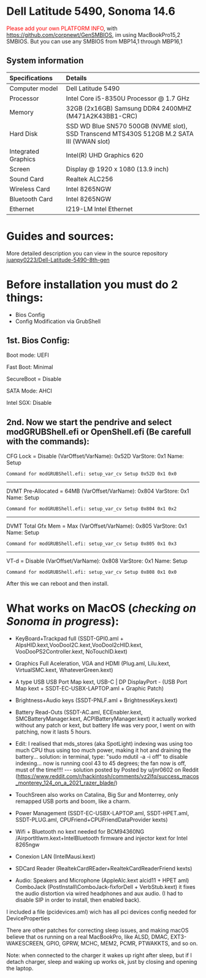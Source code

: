 # Dell Latitude 5490, Sonoma 14.6

<span style="color:red">Please add your own PLATFORM INFO</span>, with https://github.com/corpnewt/GenSMBIOS, im using MacBookPro15,2 SMBIOS. But you can use any SMBIOS from MBP14,1 through MBP16,1

## System information

| Specifications      | Details                                                                                       |
|:--------------------|:----------------------------------------------------------------------------------------------|
| Computer model      | Dell Latitude 5490                                                                            |
| Processor           | Intel Core i5-8350U Processor @ 1.7 GHz                                                       |
| Memory              | 32GB (2x16GB) Samsung DDR4 2400MHZ (M471A2K43BB1-CRC)                                         |
| Hard Disk           | SSD WD Blue SN570 500GB (NVME slot),<br/>SSD Transcend MTS430S 512GB M.2 SATA III (WWAN slot) |
| Integrated Graphics | Intel(R) UHD Graphics 620                                                                     |
| Screen              | Display @ 1920 x 1080 (13.9 inch)                                                             |
| Sound Card          | Realtek ALC256                                                                                |
| Wireless Card       | Intel 8265NGW                                                                                 |
| Bluetooth Card      | Intel 8265NGW                                                                                 |
| Ethernet            | I219-LM Intel Ethernet                                                                        |


# Guides and sources:

More detailed description you can view in the source repository [juanpy0223/Dell-Latitude-5490-8th-gen](https://github.com/juanpy0223/Dell-Latitude-5490-8th-gen)


# Before installation you must do 2 things:
- Bios Config
- Config Modification via GrubShell


## 1st. Bios Config:

Boot mode: UEFI

Fast Boot: Minimal

SecureBoot = Disable

SATA Mode: AHCI 

Intel SGX: Disable

## 2nd. Now we start the pendrive and select modGRUBShell.efi or OpenShell.efi (Be carefull with the commands):

CFG Lock = Disable
    (VarOffset/VarName): 0x52D
    VarStore: 0x1
    Name: Setup
    
    Command for modGRUBShell.efi: setup_var_cv Setup 0x52D 0x1 0x0
____________________________________________________________________

DVMT Pre-Allocated = 64MB
    (VarOffset/VarName): 0x804
    VarStore: 0x1
    Name: Setup
    
    Command for modGRUBShell.efi: setup_var_cv Setup 0x804 0x1 0x2
____________________________________________________________________

DVMT Total Gfx Mem = Max
    (VarOffset/VarName): 0x805
    VarStore: 0x1
    Name: Setup
    
    Command for modGRUBShell.efi: setup_var_cv Setup 0x805 0x1 0x3
____________________________________________________________________

VT-d = Disable
    (VarOffset/VarName): 0x808
    VarStore: 0x1
    Name: Setup
    
    Command for modGRUBShell.efi: setup_var_cv Setup 0x808 0x1 0x0 
    
After this we can reboot and then install.


# What works on MacOS (*checking on Sonoma in progress*):

- KeyBoard+Trackpad full (SSDT-GPI0.aml + AlpsHID.kext,VooDooI2C.kext,VooDooI2cHID.kext, VooDooPS2Controller.kext, NoTouchID.kext)

- Graphics Full Aceleration, VGA and HDMI (Plug.aml, Lilu.kext, VirtualSMC.kext, WhateverGreen.kext)

- A type USB USB Port Map kext, USB-C | DP DisplayPort - (USB Port Map kext + SSDT-EC-USBX-LAPTOP.aml + Graphic Patch)

- Brightness+Audio keys (SSDT-PNLF.aml + BrightnessKeys.kext)

- Battery Read-Outs (SSDT-AC.aml, ECEnabler.kext, SMCBatteryManager.kext, ACPIBatteryManager.kext) it actually worked without any patch or kext, but battery life was very poor, I went on with patching, now it lasts 5 hours.

- Edit: I realised that mds_stores (aka SpotLight) indexing was using too much CPU thus using too much power, making it hot and draining the battery... solution: in terminal, type: "sudo mdutil -a -i off" to disable indexing... now is running cool 43 to 45 degrees; the fan now is off, must of the time!!!! --- solution posted by Posted by u/jnr0602 on Reddit (https://www.reddit.com/r/hackintosh/comments/vz2lfq/success_macos_monterey_124_on_a_2021_razer_blade/)

- TouchSreen also works on Catalina, Big Sur and Monterrey, only remapped USB ports and boom, like a charm.

- Power Management (SSDT-EC-USBX-LAPTOP.aml, SSDT-HPET.aml, SSDT-PLUG.aml, CPUFriend+CPUFriendDataProvider kexts)

- Wifi + Bluetooth no kext needed for BCM94360NG /AirportItlwm.kext+IntelBluetooth firmware and injector kext for Intel 8265ngw

- Conexion LAN (IntelMausi.kext)

- SDCard Reader (RealtekCardREader+RealtekCardReaderFriend kexts)

- Audio: Speakers and Microphone (AppleAlc.kext alcid11 + HPET aml) ComboJack (PostInstall\ComboJack-fixforDell + VerbStub.kext) it fixes the audio distortion via wired headphones and aux audio. (I had to disable SIP in order to install, then enabled back).

I included a file (pcidevices.aml) wich has all pci devices config needed for DeviceProperties

There are other patches for correcting sleep issues, and making macOS believe that os running on a real MacBookPro, like ALSD, DMAC, EXT3-WAKESCREEN, GPIO, GPRW, MCHC, MEM2, PCMR, PTWAKKTS, and so on.

Note: when connected to the charger it wakes up right after sleep, but if I detach charger, sleep and waking up works ok, just by closing and opening the laptop.
